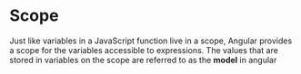 # Scope

Just like variables in a JavaScript function live in a scope, Angular provides a scope for
the variables accessible to expressions. The values that are stored in variables on the
scope are referred to as the **model** in angular
